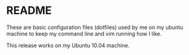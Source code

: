 README
======

These are basic configuration files (dotfiles) used by me on my ubuntu machine
 to keep my command line and vim running how I like.

This release works on my Ubuntu 10.04 machine.
